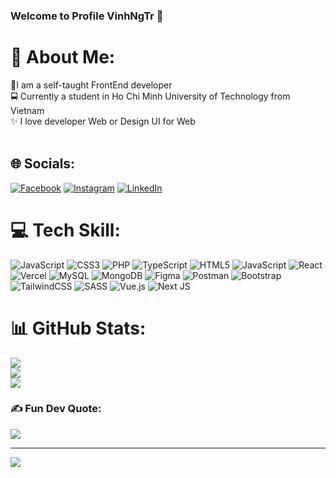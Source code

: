 ### Welcome to Profile VinhNgTr 👋


# 💫 About Me:
📜I am a self-taught FrontEnd developer<br> 🚍 Currently a student in Ho Chi Minh University of Technology from Vietnam<br>✨ I love developer Web or Design UI for Web<br><br>


## 🌐 Socials:
[![Facebook](https://img.shields.io/badge/Facebook-%231877F2.svg?logo=Facebook&logoColor=white)](https://facebook.com/https://www.facebook.com/vinh.nguyentrong.1291) [![Instagram](https://img.shields.io/badge/Instagram-%23E4405F.svg?logo=Instagram&logoColor=white)](https://instagram.com/https://www.instagram.com/genz_jr/) [![LinkedIn](https://img.shields.io/badge/LinkedIn-%230077B5.svg?logo=linkedin&logoColor=white)](https://linkedin.com/in/linkedin.com/in/vinhngtr) 

# 💻 Tech Skill:
![JavaScript](https://img.shields.io/badge/javascript-%23323330.svg?style=flat&logo=javascript&logoColor=%23F7DF1E) ![CSS3](https://img.shields.io/badge/css3-%231572B6.svg?style=flat&logo=css3&logoColor=white) ![PHP](https://img.shields.io/badge/php-%23777BB4.svg?style=flat&logo=php&logoColor=white) ![TypeScript](https://img.shields.io/badge/typescript-%23007ACC.svg?style=flat&logo=typescript&logoColor=white) ![HTML5](https://img.shields.io/badge/html5-%23E34F26.svg?style=flat&logo=html5&logoColor=white) ![JavaScript](https://img.shields.io/badge/javascript-%23323330.svg?style=flat&logo=javascript&logoColor=%23F7DF1E) ![React](https://img.shields.io/badge/react-%2320232a.svg?style=flat&logo=react&logoColor=%2361DAFB) ![Vercel](https://img.shields.io/badge/vercel-%23000000.svg?style=flat&logo=vercel&logoColor=white) ![MySQL](https://img.shields.io/badge/mysql-%2300f.svg?style=flat&logo=mysql&logoColor=white) ![MongoDB](https://img.shields.io/badge/MongoDB-%234ea94b.svg?style=flat&logo=mongodb&logoColor=white) 	![Figma](https://img.shields.io/badge/figma-%23F24E1E.svg?style=flat&logo=figma&logoColor=white) ![Postman](https://img.shields.io/badge/Postman-FF6C37?style=flat&logo=postman&logoColor=white) ![Bootstrap](https://img.shields.io/badge/bootstrap-%23563D7C.svg?style=flat&logo=bootstrap&logoColor=white) ![TailwindCSS](https://img.shields.io/badge/tailwindcss-%2338B2AC.svg?style=flat&logo=tailwind-css&logoColor=white) ![SASS](https://img.shields.io/badge/SASS-hotpink.svg?style=flat&logo=SASS&logoColor=white) ![Vue.js](https://img.shields.io/badge/vuejs-%2335495e.svg?style=flat&logo=vuedotjs&logoColor=%234FC08D) ![Next JS](https://img.shields.io/badge/Next-black?style=flat&logo=next.js&logoColor=white)
# 📊 GitHub Stats:
![](https://github-readme-stats.vercel.app/api?username=vinhngtr&theme=vision-friendly-dark&hide_border=false&include_all_commits=false&count_private=true)<br/>
![](https://github-readme-streak-stats.herokuapp.com/?user=vinhngtr&theme=vision-friendly-dark&hide_border=false)<br/>
![](https://github-readme-stats.vercel.app/api/top-langs/?username=vinhngtr&theme=vision-friendly-dark&hide_border=false&include_all_commits=false&count_private=true&layout=compact)

### ✍️ Fun Dev Quote:
![](https://quotes-github-readme.vercel.app/api?type=horizontal&theme=radical)

---
[![](https://visitcount.itsvg.in/api?id=vinhngtr&icon=0&color=9)](https://visitcount.itsvg.in)



  
